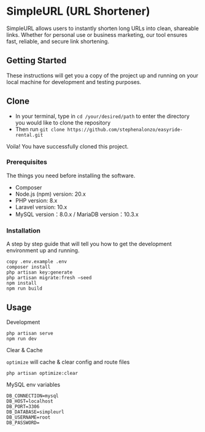 # SimpleURL (URL Shortener)
SimpleURL allows users to instantly shorten long URLs into clean, shareable links. Whether for personal use or business marketing, our tool ensures fast, reliable, and secure link shortening.

## Getting Started

These instructions will get you a copy of the project up and running on your local machine for development and testing purposes.

## Clone

* In your terminal, type in ```cd /your/desired/path``` to enter the directory you would like to clone the repository
* Then run ```git clone https://github.com/stephenalonzo/easyride-rental.git```

Voila! You have successfully cloned this project.

### Prerequisites

The things you need before installing the software.

* Composer
* Node.js (npm) version: 20.x
* PHP version: 8.x
* Laravel version: 10.x
* MySQL version：8.0.x / MariaDB version：10.3.x

### Installation

A step by step guide that will tell you how to get the development environment up and running.

```
copy .env.example .env
composer install
php artisan key:generate
php artisan migrate:fresh –seed
npm install
npm run build
```

## Usage

Development

```
php artisan serve
npm run dev
```

Clear & Cache

```optimize``` will cache & clear config and route files

```
php artisan optimize:clear
```

MySQL env variables
```
DB_CONNECTION=mysql
DB_HOST=localhost
DB_PORT=3306
DB_DATABASE=simpleurl
DB_USERNAME=root
DB_PASSWORD=
```
